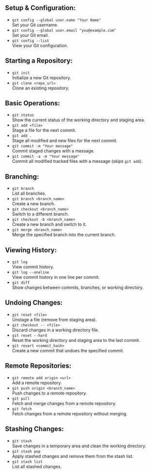 ## Setup & Configuration:

- `git config --global user.name "Your Name"`  
  Set your Git username.
- `git config --global user.email "you@example.com"`  
  Set your Git email.
- `git config --list`  
  View your Git configuration.

## Starting a Repository:

- `git init`  
  Initialize a new Git repository.
- `git clone <repo_url>`  
  Clone an existing repository.

## Basic Operations:

- `git status`  
  Show the current status of the working directory and staging area.
- `git add <file>`  
  Stage a file for the next commit.
- `git add .`  
  Stage all modified and new files for the next commit.
- `git commit -m "Your message"`  
  Commit staged changes with a message.
- `git commit -a -m "Your message"`  
  Commit all modified tracked files with a message (skips `git add`).

## Branching:

- `git branch`  
  List all branches.
- `git branch <branch_name>`  
  Create a new branch.
- `git checkout <branch_name>`  
  Switch to a different branch.
- `git checkout -b <branch_name>`  
  Create a new branch and switch to it.
- `git merge <branch_name>`  
  Merge the specified branch into the current branch.

## Viewing History:

- `git log`  
  View commit history.
- `git log --oneline`  
  View commit history in one line per commit.
- `git diff`  
  Show changes between commits, branches, or working directory.

## Undoing Changes:

- `git reset <file>`  
  Unstage a file (remove from staging area).
- `git checkout -- <file>`  
  Discard changes in a working directory file.
- `git reset --hard`  
  Reset the working directory and staging area to the last commit.
- `git revert <commit_hash>`  
  Create a new commit that undoes the specified commit.

## Remote Repositories:

- `git remote add origin <url>`  
  Add a remote repository.
- `git push origin <branch_name>`  
  Push changes to a remote repository.
- `git pull`  
  Fetch and merge changes from a remote repository.
- `git fetch`  
  Fetch changes from a remote repository without merging.

## Stashing Changes:

- `git stash`  
  Save changes in a temporary area and clean the working directory.
- `git stash pop`  
  Apply stashed changes and remove them from the stash list.
- `git stash list`  
  List all stashed changes.
